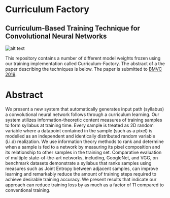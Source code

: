 # Curriculum Factory  
## Curriculum-Based Training Technique for Convolutional Neural Networks 

![alt text](https://raw.githubusercontent.com/username/projectname/branch/path/to/img.png)

This repository contains a number of different model weights frozen using our training implementation called Curriculum-Factory. The abstract of a the paper describing the techniques is below. The paper is submitted to [BMVC 2019](https://bmvc2019.org/).

# Abstract 

We present a new system that automatically generates input path (syllabus) a convolutional neural network follows through a curriculum learning. Our system utilizes information-theoretic content measures of training samples to form syllabus at training time. Every sample is treated as 2D random variable where a datapoint contained in the sample (such as a pixel) is modelled as an independent and identically distributed random variable (i.i.d) realization. We use information theory methods to rank and determine when a sample is fed to a network by measuring its pixel composition and its relationship to other samples in the training set. Comparative evaluation of multiple state-of-the-art networks, including, GoogleNet, and VGG, on benchmark datasets demonstrate a syllabus that ranks samples using measures such as Joint Entropy between adjacent samples, can improve learning and remarkably reduce the amount of training steps required to achieve desirable training accuracy. We present results that indicate our approach can reduce training loss by as much as a factor of 11 compared to conventional training. 


